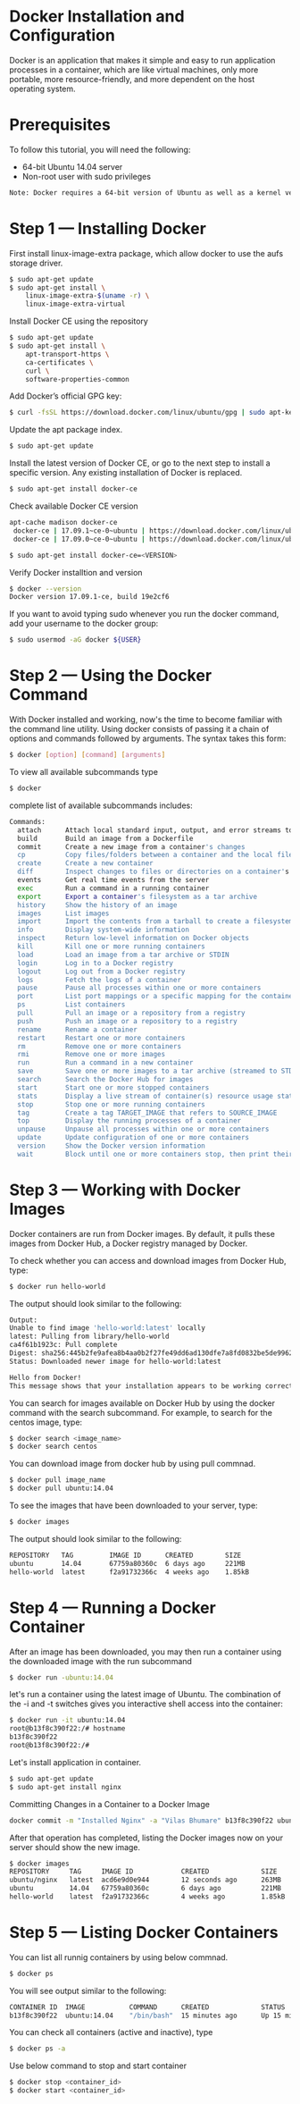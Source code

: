 # Docker Installation and Configuration 

Docker is an application that makes it simple and easy to run application processes in a container, which are like virtual machines, only more portable, more resource-friendly, and more dependent on the host operating system. 


# Prerequisites
To follow this tutorial, you will need the following:
  - 64-bit Ubuntu 14.04 server
  - Non-root user with sudo privileges

```sh
Note: Docker requires a 64-bit version of Ubuntu as well as a kernel version equal to or greater than 3.10.
```
# Step 1 — Installing Docker
First install linux-image-extra package, which allow docker to use the aufs storage driver.
```sh
$ sudo apt-get update
$ sudo apt-get install \
    linux-image-extra-$(uname -r) \
    linux-image-extra-virtual
```
Install Docker CE using the repository
```sh
$ sudo apt-get update
$ sudo apt-get install \
    apt-transport-https \
    ca-certificates \
    curl \
    software-properties-common
```
Add Docker’s official GPG key:
```sh
$ curl -fsSL https://download.docker.com/linux/ubuntu/gpg | sudo apt-key add -
```
Update the apt package index.
```sh
$ sudo apt-get update
```

Install the latest version of Docker CE, or go to the next step to install a specific version. Any existing installation of Docker is replaced.
```sh
$ sudo apt-get install docker-ce
```
Check available Docker CE version
```sh
apt-cache madison docker-ce
 docker-ce | 17.09.1~ce-0~ubuntu | https://download.docker.com/linux/ubuntu/ trusty/stable amd64 Packages
 docker-ce | 17.09.0~ce-0~ubuntu | https://download.docker.com/linux/ubuntu/ trusty/stable amd64 Packages
```
```sh
$ sudo apt-get install docker-ce=<VERSION>
```
Verify Docker installtion and version
```sh
$ docker --version
Docker version 17.09.1-ce, build 19e2cf6
```

If you want to avoid typing sudo whenever you run the docker command, add your username to the docker group:
```sh
$ sudo usermod -aG docker ${USER}
```
# Step 2 — Using the Docker Command
With Docker installed and working, now's the time to become familiar with the command line utility. Using docker consists of passing it a chain of options and commands followed by arguments. The syntax takes this form:
```sh
$ docker [option] [command] [arguments]
```

To view all available subcommands type

```sh
$ docker 
```
complete list of available subcommands includes:
```sh
Commands:
  attach      Attach local standard input, output, and error streams to a running container
  build       Build an image from a Dockerfile
  commit      Create a new image from a container's changes
  cp          Copy files/folders between a container and the local filesystem
  create      Create a new container
  diff        Inspect changes to files or directories on a container's filesystem
  events      Get real time events from the server
  exec        Run a command in a running container
  export      Export a container's filesystem as a tar archive
  history     Show the history of an image
  images      List images
  import      Import the contents from a tarball to create a filesystem image
  info        Display system-wide information
  inspect     Return low-level information on Docker objects
  kill        Kill one or more running containers
  load        Load an image from a tar archive or STDIN
  login       Log in to a Docker registry
  logout      Log out from a Docker registry
  logs        Fetch the logs of a container
  pause       Pause all processes within one or more containers
  port        List port mappings or a specific mapping for the container
  ps          List containers
  pull        Pull an image or a repository from a registry
  push        Push an image or a repository to a registry
  rename      Rename a container
  restart     Restart one or more containers
  rm          Remove one or more containers
  rmi         Remove one or more images
  run         Run a command in a new container
  save        Save one or more images to a tar archive (streamed to STDOUT by default)
  search      Search the Docker Hub for images
  start       Start one or more stopped containers
  stats       Display a live stream of container(s) resource usage statistics
  stop        Stop one or more running containers
  tag         Create a tag TARGET_IMAGE that refers to SOURCE_IMAGE
  top         Display the running processes of a container
  unpause     Unpause all processes within one or more containers
  update      Update configuration of one or more containers
  version     Show the Docker version information
  wait        Block until one or more containers stop, then print their exit codes
```

# Step 3 — Working with Docker Images

Docker containers are run from Docker images. By default, it pulls these images from Docker Hub, a Docker registry managed by Docker.

To check whether you can access and download images from Docker Hub, type:
```sh
$ docker run hello-world
```
The output should look similar to the following:
```sh
Output:
Unable to find image 'hello-world:latest' locally
latest: Pulling from library/hello-world
ca4f61b1923c: Pull complete
Digest: sha256:445b2fe9afea8b4aa0b2f27fe49dd6ad130dfe7a8fd0832be5de99625dad47cd
Status: Downloaded newer image for hello-world:latest

Hello from Docker!
This message shows that your installation appears to be working correctly.
```

You can search for images available on Docker Hub by using the docker command with the search subcommand. For example, to search for the centos image, type:
```sh
$ docker search <image_name>
$ docker search centos
```
You can download image from docker hub by using pull commnad.
```sh
$ docker pull image_name
$ docker pull ubuntu:14.04
```
To see the images that have been downloaded to your server, type:

```sh
$ docker images
```
The output should look similar to the following:
```sh
REPOSITORY   TAG    	 IMAGE ID      CREATED        SIZE
ubuntu       14.04  	 67759a80360c  6 days ago     221MB
hello-world  latest 	 f2a91732366c  4 weeks ago    1.85kB
```
# Step 4 — Running a Docker Container

After an image has been downloaded, you may then run a container using the downloaded image with the run subcommand

```sh
$ docker run -ubuntu:14.04
```
let's run a container using the latest image of Ubuntu. The combination of the -i and -t switches gives you interactive shell access into the container:
```sh
$ docker run -it ubuntu:14.04
root@b13f8c390f22:/# hostname
b13f8c390f22
root@b13f8c390f22:/#
```

Let's install application in container.
```sh
$ sudo apt-get update
$ sudo apt-get install nginx
```
Committing Changes in a Container to a Docker Image
```sh
docker commit -m "Installed Nginx" -a "Vilas Bhumare" b13f8c390f22 ubuntu/nginx
```
After that operation has completed, listing the Docker images now on your server should show the new image.

```sh
$ docker images
REPOSITORY     TAG     IMAGE ID            CREATED             SIZE
ubuntu/nginx   latest  acd6e9d0e944        12 seconds ago      263MB
ubuntu         14.04   67759a80360c        6 days ago          221MB
hello-world    latest  f2a91732366c        4 weeks ago         1.85kB
```

# Step 5 — Listing Docker Containers

You can list all runnig containers by using below commnad.
```sh
$ docker ps 
```
You will see output similar to the following:
```sh 
CONTAINER ID  IMAGE           COMMAND      CREATED             STATUS              PORTS  NAMES
b13f8c390f22  ubuntu:14.04    "/bin/bash"  15 minutes ago      Up 15 minutes              zealous_thompson
```
You can check all containers (active and inactive), type
```sh
$ docker ps -a
```
Use below command to stop and start container
```sh
$ docker stop <container_id>
$ docker start <container_id>
```




